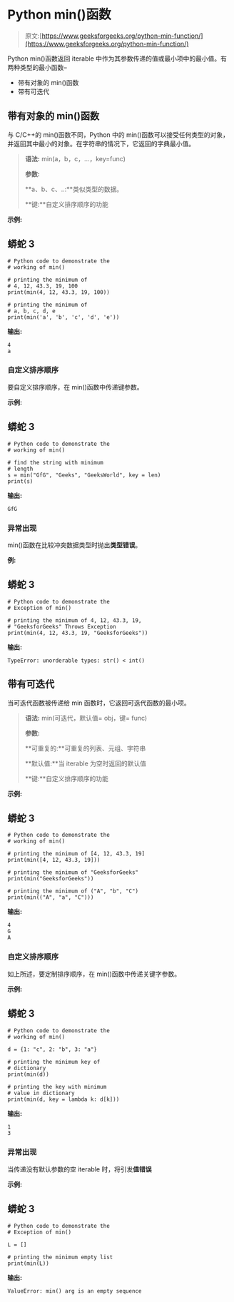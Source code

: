 # Python min()函数

> 原文:[https://www.geeksforgeeks.org/python-min-function/](https://www.geeksforgeeks.org/python-min-function/)

Python min()函数返回 iterable 中作为其参数传递的值或最小项中的最小值。有两种类型的最小函数–

*   带有对象的 min()函数
*   带有可迭代

## 带有对象的 min()函数

与 C/C++的 min()函数不同，Python 中的 min()函数可以接受任何类型的对象，并返回其中最小的对象。在字符串的情况下，它返回的字典最小值。

> **语法:** min(a，b，c，…，key=func)
> 
> **参数:**
> 
> **a、b、c、..:**类似类型的数据。
> 
> **键:**自定义排序顺序的功能

**示例:**

## 蟒蛇 3

```
# Python code to demonstrate the 
# working of min()

# printing the minimum of
# 4, 12, 43.3, 19, 100
print(min(4, 12, 43.3, 19, 100))

# printing the minimum of 
# a, b, c, d, e
print(min('a', 'b', 'c', 'd', 'e'))
```

**输出:**

```
4
a

```

### 自定义排序顺序

要自定义排序顺序，在 min()函数中传递键参数。

**示例:**

## 蟒蛇 3

```
# Python code to demonstrate the 
# working of min()  

# find the string with minimum 
# length
s = min("GfG", "Geeks", "GeeksWorld", key = len)
print(s)
```

**输出:**

```
GfG

```

### **异常出现**

min()函数在比较冲突数据类型时抛出**类型错误**。

**例:**

## 蟒蛇 3

```
# Python code to demonstrate the
# Exception of min() 

# printing the minimum of 4, 12, 43.3, 19, 
# "GeeksforGeeks" Throws Exception 
print(min(4, 12, 43.3, 19, "GeeksforGeeks"))
```

**输出:**

```
TypeError: unorderable types: str() < int()

```

## 带有可迭代

当可迭代函数被传递给 min 函数时，它返回可迭代函数的最小项。

> **语法:** min(可迭代，默认值= obj，键= func)
> 
> **参数:**
> 
> **可重复的:**可重复的列表、元组、字符串
> 
> **默认值:**当 iterable 为空时返回的默认值
> 
> **键:**自定义排序顺序的功能

**示例:**

## 蟒蛇 3

```
# Python code to demonstrate the
# working of min() 

# printing the minimum of [4, 12, 43.3, 19]
print(min([4, 12, 43.3, 19]))

# printing the minimum of "GeeksforGeeks"
print(min("GeeksforGeeks"))

# printing the minimum of ("A", "b", "C")
print(min(("A", "a", "C")))
```

**输出:**

```
4
G
A

```

### 自定义排序顺序

如上所述，要定制排序顺序，在 min()函数中传递关键字参数。

**示例:**

## 蟒蛇 3

```
# Python code to demonstrate the
# working of min() 

d = {1: "c", 2: "b", 3: "a"}

# printing the minimum key of
# dictionary
print(min(d))

# printing the key with minimum 
# value in dictionary
print(min(d, key = lambda k: d[k]))
```

**输出:**

```
1
3

```

### **异常出现**

当传递没有默认参数的空 iterable 时，将引发**值错误**

**示例:**

## 蟒蛇 3

```
# Python code to demonstrate the
# Exception of min() 

L = []

# printing the minimum empty list
print(min(L))
```

**输出:**

```
ValueError: min() arg is an empty sequence

```